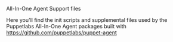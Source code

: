 All-In-One Agent Support files

Here you'll find the init scripts and supplemental files used by the
Puppetlabs All-In-One Agent packages built with
https://github.com/puppetlabs/puppet-agent
